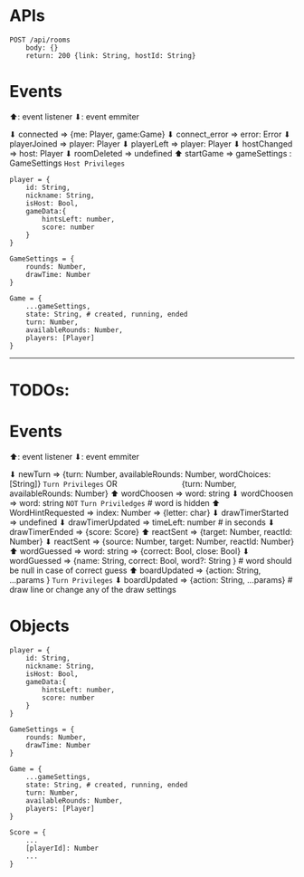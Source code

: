 # APIs

```
POST /api/rooms
    body: {}
    return: 200 {link: String, hostId: String}

```

# Events

⬆: event listener
⬇: event emmiter

⬇ connected => {me: Player, game:Game}
⬇ connect_error => error: Error
⬇ playerJoined => player: Player
⬇ playerLeft => player: Player
⬇ hostChanged => host: Player
⬇ roomDeleted => undefined
⬆ startGame => gameSettings : GameSettings `Host Privileges`

```
player = {
    id: String,
    nickname: String,
    isHost: Bool,
    gameData:{
        hintsLeft: number,
        score: number
    }
}

GameSettings = {
    rounds: Number,
    drawTime: Number
}

Game = {
    ...gameSettings,
    state: String, # created, running, ended
    turn: Number,
    availableRounds: Number,
    players: [Player]
}
```

---

# TODOs:

# Events

⬆: event listener
⬇: event emmiter

⬇ newTurn => {turn: Number, availableRounds: Number, wordChoices: [String]} `Turn Privileges` OR
&nbsp;&nbsp;&nbsp;&nbsp;&nbsp;&nbsp;&nbsp;&nbsp;&nbsp;&nbsp;&nbsp;&nbsp;&nbsp;&nbsp;&nbsp;&nbsp;&nbsp;&nbsp;&nbsp;&nbsp;&nbsp;&nbsp;&nbsp;&nbsp;&nbsp;&nbsp;&nbsp;&nbsp;{turn: Number, availableRounds: Number}
⬆ wordChoosen => word: string
⬇ wordChoosen => word: string `NOT` `Turn Priviledges` # word is hidden
⬆ WordHintRequested => index: Number => {letter: char}
⬇ drawTimerStarted => undefined
⬇ drawTimerUpdated => timeLeft: number # in seconds
⬇ drawTimerEnded => {score: Score}
⬆ reactSent => {target: Number, reactId: Number}
⬇ reactSent => {source: Number, target: Number, reactId: Number}
⬆ wordGuessed => word: string => {correct: Bool, close: Bool}
⬇ wordGuessed => {name: String, correct: Bool, word?: String } # word should be null in case of correct guess
⬆ boardUpdated => {action: String, ...params } `Turn Privileges`
⬇ boardUpdated => {action: String, ...params} # draw line or change any of the draw settings

# Objects

```
player = {
    id: String,
    nickname: String,
    isHost: Bool,
    gameData:{
        hintsLeft: number,
        score: number
    }
}

GameSettings = {
    rounds: Number,
    drawTime: Number
}

Game = {
    ...gameSettings,
    state: String, # created, running, ended
    turn: Number,
    availableRounds: Number,
    players: [Player]
}

Score = {
    ...
    [playerId]: Number
    ...
}
```
